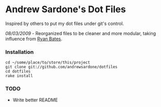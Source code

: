 Andrew Sardone's Dot Files
==========================

Inspired by others to put my dot files under git's control.

*08/03/2009* - Reorganized files to be cleaner and more modular, taking influence from [Ryan Bates](http://github.com/ryanb/dotfiles/tree/master).

### Installation

    cd ~/some/place/to/store/this/project
    git clone git://github.com/andrewsardone/dotfiles
    cd dotfiles
    rake install

### TODO

- Write better README